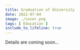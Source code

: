 ```yaml
---
title: Graduation of University
date: 2022-07-04
image: ./cover.png
tags: [ Education ]
include_to_lifeline: true
---
```


Details are coming soon...

<!--more-->

